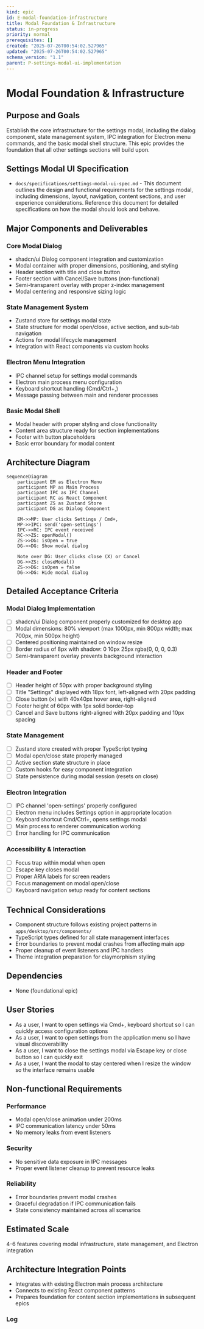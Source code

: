 ```yaml
---
kind: epic
id: E-modal-foundation-infrastructure
title: Modal Foundation & Infrastructure
status: in-progress
priority: normal
prerequisites: []
created: "2025-07-26T00:54:02.527965"
updated: "2025-07-26T00:54:02.527965"
schema_version: "1.1"
parent: P-settings-modal-ui-implementation
---
```


# Modal Foundation & Infrastructure

## Purpose and Goals

Establish the core infrastructure for the settings modal, including the dialog component, state management system, IPC integration for Electron menu commands, and the basic modal shell structure. This epic provides the foundation that all other settings sections will build upon.

## Settings Modal UI Specification

- `docs/specifications/settings-modal-ui-spec.md` - This document outlines the design and functional requirements for the settings modal, including dimensions, layout, navigation, content sections, and user experience considerations. Reference this document for detailed specifications on how the modal should look and behave.

## Major Components and Deliverables

### Core Modal Dialog

- shadcn/ui Dialog component integration and customization
- Modal container with proper dimensions, positioning, and styling
- Header section with title and close button
- Footer section with Cancel/Save buttons (non-functional)
- Semi-transparent overlay with proper z-index management
- Modal centering and responsive sizing logic

### State Management System

- Zustand store for settings modal state
- State structure for modal open/close, active section, and sub-tab navigation
- Actions for modal lifecycle management
- Integration with React components via custom hooks

### Electron Menu Integration

- IPC channel setup for settings modal commands
- Electron main process menu configuration
- Keyboard shortcut handling (Cmd/Ctrl+,)
- Message passing between main and renderer processes

### Basic Modal Shell

- Modal header with proper styling and close functionality
- Content area structure ready for section implementations
- Footer with button placeholders
- Basic error boundary for modal content

## Architecture Diagram

```mermaid
sequenceDiagram
    participant EM as Electron Menu
    participant MP as Main Process
    participant IPC as IPC Channel
    participant RC as React Component
    participant ZS as Zustand Store
    participant DG as Dialog Component

    EM->>MP: User clicks Settings / Cmd+,
    MP->>IPC: send('open-settings')
    IPC->>RC: IPC event received
    RC->>ZS: openModal()
    ZS->>DG: isOpen = true
    DG->>DG: Show modal dialog

    Note over DG: User clicks close (X) or Cancel
    DG->>ZS: closeModal()
    ZS->>DG: isOpen = false
    DG->>DG: Hide modal dialog
```

## Detailed Acceptance Criteria

### Modal Dialog Implementation

- [ ] shadcn/ui Dialog component properly customized for desktop app
- [ ] Modal dimensions: 80% viewport (max 1000px, min 800px width; max 700px, min 500px height)
- [ ] Centered positioning maintained on window resize
- [ ] Border radius of 8px with shadow: 0 10px 25px rgba(0, 0, 0, 0.3)
- [ ] Semi-transparent overlay prevents background interaction

### Header and Footer

- [ ] Header height of 50px with proper background styling
- [ ] Title "Settings" displayed with 18px font, left-aligned with 20px padding
- [ ] Close button (×) with 40x40px hover area, right-aligned
- [ ] Footer height of 60px with 1px solid border-top
- [ ] Cancel and Save buttons right-aligned with 20px padding and 10px spacing

### State Management

- [ ] Zustand store created with proper TypeScript typing
- [ ] Modal open/close state properly managed
- [ ] Active section state structure in place
- [ ] Custom hooks for easy component integration
- [ ] State persistence during modal session (resets on close)

### Electron Integration

- [ ] IPC channel 'open-settings' properly configured
- [ ] Electron menu includes Settings option in appropriate location
- [ ] Keyboard shortcut Cmd/Ctrl+, opens settings modal
- [ ] Main process to renderer communication working
- [ ] Error handling for IPC communication

### Accessibility & Interaction

- [ ] Focus trap within modal when open
- [ ] Escape key closes modal
- [ ] Proper ARIA labels for screen readers
- [ ] Focus management on modal open/close
- [ ] Keyboard navigation setup ready for content sections

## Technical Considerations

- Component structure follows existing project patterns in `apps/desktop/src/components/`
- TypeScript types defined for all state management interfaces
- Error boundaries to prevent modal crashes from affecting main app
- Proper cleanup of event listeners and IPC handlers
- Theme integration preparation for claymorphism styling

## Dependencies

- None (foundational epic)

## User Stories

- As a user, I want to open settings via Cmd+, keyboard shortcut so I can quickly access configuration options
- As a user, I want to open settings from the application menu so I have visual discoverability
- As a user, I want to close the settings modal via Escape key or close button so I can quickly exit
- As a user, I want the modal to stay centered when I resize the window so the interface remains usable

## Non-functional Requirements

### Performance

- Modal open/close animation under 200ms
- IPC communication latency under 50ms
- No memory leaks from event listeners

### Security

- No sensitive data exposure in IPC messages
- Proper event listener cleanup to prevent resource leaks

### Reliability

- Error boundaries prevent modal crashes
- Graceful degradation if IPC communication fails
- State consistency maintained across all scenarios

## Estimated Scale

4-6 features covering modal infrastructure, state management, and Electron integration

## Architecture Integration Points

- Integrates with existing Electron main process architecture
- Connects to existing React component patterns
- Prepares foundation for content section implementations in subsequent epics

### Log
